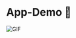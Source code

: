# App-Demo 🚀

![GIF](https://user-images.githubusercontent.com/108936283/213513812-5b67023e-ac88-422d-b230-97e125038e7f.gif)